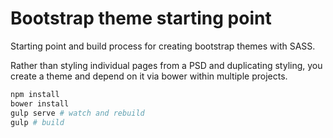 # Bootstrap theme starting point

Starting point and build process for creating bootstrap themes with SASS.

Rather than styling individual pages from a PSD and duplicating styling, you create a theme and depend on it via bower within multiple projects.

```bash
npm install
bower install
gulp serve # watch and rebuild
gulp # build
```

